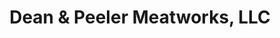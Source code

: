 ---
title: "Dean & Peeler Meatworks, LLC"
url: /poth/dean-and-peeler-meatworks-llc/
shop: butcher
---
